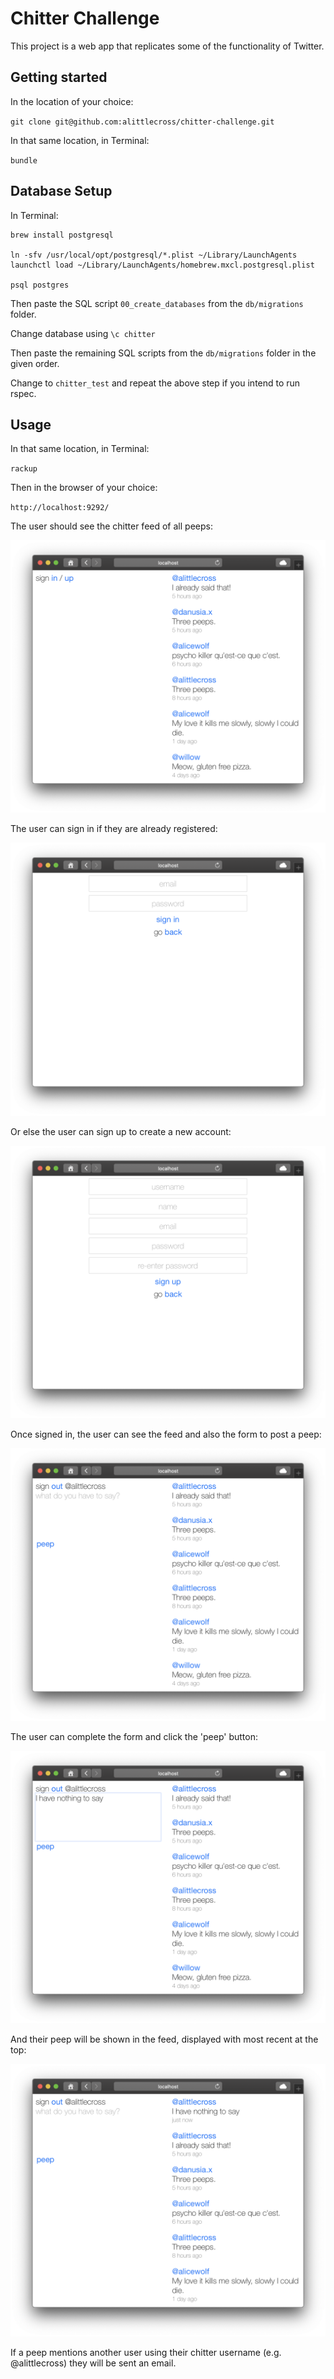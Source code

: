 # Chitter Challenge

This project is a web app that replicates some of the functionality of Twitter.

## Getting started

In the location of your choice:

`git clone git@github.com:alittlecross/chitter-challenge.git`

In that same location, in Terminal:

`bundle`

## Database Setup

In Terminal:

```
brew install postgresql

ln -sfv /usr/local/opt/postgresql/*.plist ~/Library/LaunchAgents
launchctl load ~/Library/LaunchAgents/homebrew.mxcl.postgresql.plist

psql postgres
```

Then paste the SQL script `00_create_databases` from the `db/migrations` folder.

Change database using `\c chitter`

Then paste the remaining SQL scripts from the `db/migrations` folder in the given order.

Change to `chitter_test` and repeat the above step if you intend to run rspec.

## Usage

In that same location, in Terminal:

`rackup`

Then in the browser of your choice:

`http://localhost:9292/`

The user should see the chitter feed of all peeps:

![a-home](images/a-home.png)

The user can sign in if they are already registered:

![b-signin](images/b-signin.png)

Or else the user can sign up to create a new account:

![c-signup](images/c-signup.png)

Once signed in, the user can see the feed and also the form to post a peep:

![d-feed](images/d-feed.png)

The user can complete the form and click the 'peep' button:

![e-posting](images/e-posting.png)

And their peep will be shown in the feed, displayed with most recent at the top:

![f-posted](images/f-posted.png)

If a peep mentions another user using their chitter username (e.g. @alittlecross) they will be sent an email.
